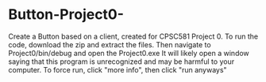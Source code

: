 # Button-Project0-
Create a Button based on a client, created for CPSC581 Project 0.
To run the code, download the zip and extract the files. Then navigate to Project0/bin/debug and open the Project0.exe 
It will likely open a window saying that this program is unrecognized and may be harmful to your computer. To force run, click "more info", then click "run anyways" 
